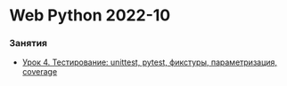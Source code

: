 # Web Python 2022-10


### Занятия

- [Урок 4. Тестирование: unittest, pytest, фикстуры, параметризация, coverage](lessons/lesson.04/)

